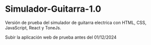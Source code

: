 # Simulador-Guitarra-1.0
Versión de prueba del simulador de guitarra electrica con HTML, CSS, JavaScript, React y ToneJs.

Subir la aplicación web de prueba antes del 01/12/2024
